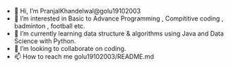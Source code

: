 - 👋 Hi, I’m PranjalKhandelwal@golu19102003
- 👀 I’m interested in Basic to Advance Programming , Compititive coding , badminton , football etc.
- 🌱 I’m currently learning data structure & algorithms using Java and Data Science with Python.
- 💞️ I’m looking to collaborate on coding.
- 📫 How to reach me golu19102003/README.md

<!---
golu19102003/golu19102003 is a ✨ special ✨ repository because its `README.md` (this file) appears on your GitHub profile.
You can click the Preview link to take a look at your changes.
--->
